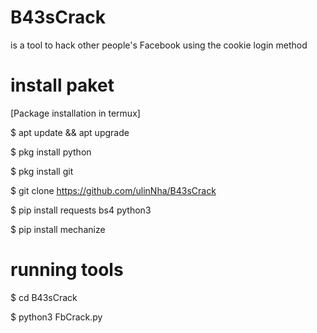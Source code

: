 # B43sCrack
is a tool to hack other people's Facebook using the cookie login method
# install paket

[Package installation in termux]

$ apt update && apt upgrade 

$ pkg install python 

$ pkg install git 

$ git clone https://github.com/ulinNha/B43sCrack
 
$ pip install requests bs4 python3 

$ pip install mechanize


# running tools

$ cd B43sCrack

$ python3 FbCrack.py
